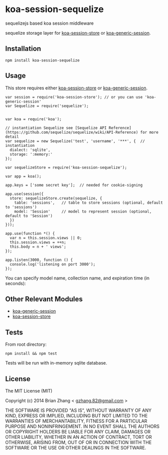 # koa-session-sequelize

sequelizejs based koa session middleware

sequelize storage layer for [koa-session-store](https://github.com/hiddentao/koa-session-store) or [koa-generic-session](https://github.com/koajs/generic-session).  


## Installation

```
npm install koa-session-sequelize
```

## Usage

This store requires either [koa-session-store](https://github.com/hiddentao/koa-session-store) or [koa-generic-session](https://github.com/koajs/generic-session).

```
var session = require('koa-session-store'); // or you can use 'koa-generic-session'
var Sequelize = require('sequelize');


var koa = require('koa');

// instantiation Sequelize see [Sequelize API Reference](https://github.com/sequelize/sequelize/wiki/API-Reference) for more detail
var sequelize = new Sequelize('test', 'username', '***', {  // instantiation
  dialect: 'sqlite',
  storage: ':memory:'
});

var sequelizeStore = require('koa-session-sequelize');

var app = koa();

app.keys = ['some secret key'];  // needed for cookie-signing

app.use(session({
  store: sequelizeStore.create(sequelize, {
    table: 'sessions',   // table to store sessions (optional, default to 'sessions')
    model: 'Session'     // model to represent session (optional, default to 'Session')
  })
}));

app.use(function *() {
  var n = this.session.views || 0;
  this.session.views = ++n;
  this.body = n + ' views';
});

app.listen(3000, function () {
  console.log('listening on port 3000');
});
```

You can specify model name, collection name, and expiration time (in seconds):


## Other Relevant Modules

* [koa-generic-session](https://github.com/koajs/generic-session)
* [koa-session-store](https://github.com/hiddentao/koa-session-store)  

## Tests

From root directory:

```
npm install && npm test
```

Tests will be run with in-memory sqlite database.

## License

The MIT License (MIT)

Copyright (c) 2014 Brian Zhang < [gzhang.82@gmail.com](mailto:gzhang.82@gmail.com) >

THE SOFTWARE IS PROVIDED "AS IS", WITHOUT WARRANTY OF ANY KIND, EXPRESS OR
IMPLIED, INCLUDING BUT NOT LIMITED TO THE WARRANTIES OF MERCHANTABILITY,
FITNESS FOR A PARTICULAR PURPOSE AND NONINFRINGEMENT. IN NO EVENT SHALL THE
AUTHORS OR COPYRIGHT HOLDERS BE LIABLE FOR ANY CLAIM, DAMAGES OR OTHER
LIABILITY, WHETHER IN AN ACTION OF CONTRACT, TORT OR OTHERWISE, ARISING FROM,
OUT OF OR IN CONNECTION WITH THE SOFTWARE OR THE USE OR OTHER DEALINGS IN
THE SOFTWARE.
